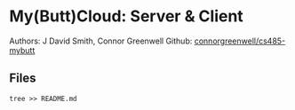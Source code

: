 My(Butt)Cloud: Server & Client
==============================

Authors: J David Smith, Connor Greenwell
Github: [connorgreenwell/cs485-mybutt](https://github.com/connorgreenwell/cs485-mybutt)

Files
-----

`tree >> README.md`

